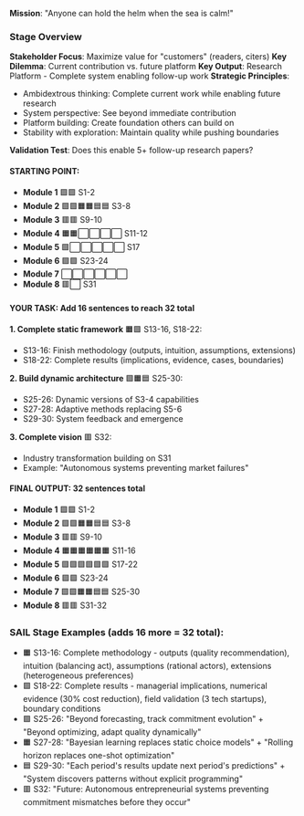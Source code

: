**Mission**: "Anyone can hold the helm when the sea is calm!"

### Stage Overview
**Stakeholder Focus**: Maximize value for "customers" (readers, citers)
**Key Dilemma**: Current contribution vs. future platform
**Key Output**: Research Platform - Complete system enabling follow-up work
**Strategic Principles**:
- Ambidextrous thinking: Complete current work while enabling future research
- System perspective: See beyond immediate contribution
- Platform building: Create foundation others can build on
- Stability with exploration: Maintain quality while pushing boundaries

**Validation Test**: Does this enable 5+ follow-up research papers?

#### STARTING POINT:

- **Module 1** 🟪🟪 S1-2
- **Module 2** 🟩🟩🟧🟧🟦🟦 S3-8
- **Module 3** 🟥🟥 S9-10
- **Module 4** 🟧🟧⬜⬜⬜⬜ S11-12
- **Module 5** 🟩⬜⬜⬜⬜⬜ S17
- **Module 6** 🟪🟪 S23-24
- **Module 7** ⬜⬜⬜⬜⬜⬜ 
- **Module 8** 🟥⬜ S31

#### YOUR TASK: Add 16 sentences to reach 32 total

**1. Complete static framework** 🟧🟩 S13-16, S18-22:

- S13-16: Finish methodology (outputs, intuition, assumptions, extensions)
- S18-22: Complete results (implications, evidence, cases, boundaries)

**2. Build dynamic architecture** 🟩🟧🟦 S25-30:

- S25-26: Dynamic versions of S3-4 capabilities
- S27-28: Adaptive methods replacing S5-6
- S29-30: System feedback and emergence

**3. Complete vision** 🟥 S32:

- Industry transformation building on S31
- Example: "Autonomous systems preventing market failures"

#### FINAL OUTPUT: 32 sentences total

- **Module 1** 🟪🟪 S1-2
- **Module 2** 🟩🟩🟧🟧🟦🟦 S3-8
- **Module 3** 🟥🟥 S9-10
- **Module 4** 🟧🟧🟧🟧🟧🟧 S11-16
- **Module 5** 🟩🟩🟩🟩🟩🟩 S17-22
- **Module 6** 🟪🟪 S23-24
- **Module 7** 🟩🟩🟧🟧🟦🟦 S25-30
- **Module 8** 🟥🟥 S31-32

### SAIL Stage Examples (adds 16 more = 32 total):

- 🟧 S13-16: Complete methodology - outputs (quality recommendation), intuition (balancing act), assumptions (rational actors), extensions (heterogeneous preferences)
- 🟩 S18-22: Complete results - managerial implications, numerical evidence (30% cost reduction), field validation (3 tech startups), boundary conditions
- 🟩 S25-26: "Beyond forecasting, track commitment evolution" + "Beyond optimizing, adapt quality dynamically"
- 🟧 S27-28: "Bayesian learning replaces static choice models" + "Rolling horizon replaces one-shot optimization"
- 🟦 S29-30: "Each period's results update next period's predictions" + "System discovers patterns without explicit programming"
- 🟥 S32: "Future: Autonomous entrepreneurial systems preventing commitment mismatches before they occur"